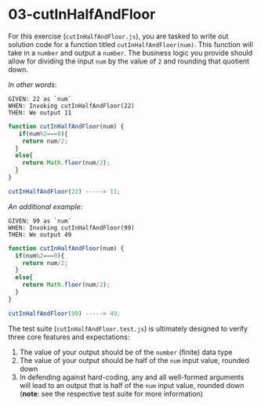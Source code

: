 # 03-cutInHalfAndFloor

For this exercise (`cutInHalfAndFloor.js`), you are tasked to write out solution code for a function titled `cutInHalfAndFloor(num)`. This function will take in a `number` and output a `number`. The business logic you provide should allow for dividing the input `num` by the value of `2` and rounding that quotient down.

_In other words_:

```
GIVEN: 22 as `num`
WHEN: Invoking cutInHalfAndFloor(22)
THEN: We output 11
```

```js
function cutInHalfAndFloor(num) {
   if(num%2===0){
    return num/2;
  }
  else{
    return Math.floor(num/2);
  }
}

cutInHalfAndFloor(22) -----> 11;
```

_An additional example_:

```
GIVEN: 99 as `num`
WHEN: Invoking cutInHalfAndFloor(99)
THEN: We output 49
```

```js
function cutInHalfAndFloor(num) {
  if(num%2===0){
    return num/2;
  }
  else{
    return Math.floor(num/2);
  }
}

cutInHalfAndFloor(99) -----> 49;
```

The test suite (`cutInHalfAndFloor.test.js`) is ultimately designed to verify three core features and expectations:

1) The value of your output should be of the `number` (finite) data type 
2) The value of your output should be half of the `num` input value, rounded down
3) In defending against hard-coding, any and all well-formed arguments will lead to an output that is half of the `num` input value, rounded down (**note**: see the respective test suite for more information)